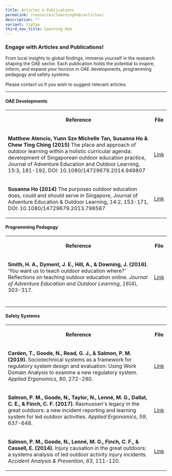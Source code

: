 ```yaml
---
title: Articles & Publications
permalink: /resources/learninghub/articles/
description: ""
variant: tiptap
third_nav_title: Learning Hub
---
```

<h3><strong>Engage with Articles and Publications!</strong></h3>
<p>From local insights to global findings, immerse yourself in the research
shaping the OAE sector. Each publication holds the potential to inspire,
inform, and expand your horizon in OAE developments, programming pedagogy
and safety systems.</p>
<p>Please contact us if you wish to suggest relevant articles.</p>
<hr>
<h4>OAE Developments</h4>
<table>
<tbody>
<tr>
<th rowspan="1" colspan="1">
<p>Reference</p>
</th>
<th rowspan="1" colspan="1">
<p>File</p>
</th>
</tr>
<tr>
<td rowspan="1" colspan="1">
<p><strong>Matthew Atencio, Yuen Sze Michelle Tan, Susanna Ho &amp; Chew Ting Ching (2015)</strong> The
place and approach of outdoor learning within a holistic curricular agenda:
development of Singaporean outdoor education practice, Journal of Adventure
Education and Outdoor Learning, 15:3, 181-192, DOI: 10.1080/14729679.2014.949807</p>
</td>
<td rowspan="1" colspan="1">
<p><a href="https://doi.org/10.1080/14729679.2014.949807" rel="noopener noreferrer nofollow" target="_blank">Link</a>
</p>
</td>
</tr>
<tr>
<td rowspan="1" colspan="1">
<p><strong>Susanna Ho (2014)</strong> The purposes outdoor education does,
could and should serve in Singapore, Journal of Adventure Education &amp;
Outdoor Learning, 14:2, 153-171, DOI: 10.1080/14729679.2013.798587</p>
</td>
<td rowspan="1" colspan="1">
<p><a href="https://doi.org/10.1080/14729679.2013.798587" rel="noopener noreferrer nofollow" target="_blank">Link</a>
</p>
</td>
</tr>
</tbody>
</table>
<h4>Programming Pedagogy</h4>
<table>
<tbody>
<tr>
<th rowspan="1" colspan="1">
<p>Reference</p>
</th>
<th rowspan="1" colspan="1">
<p>File</p>
</th>
</tr>
<tr>
<td rowspan="1" colspan="1">
<p><strong>Smith, H. A., Dyment, J. E., Hill, A., &amp; Downing, J. (2016). </strong>‘You
want us to teach outdoor education where?’ Reflections on teaching outdoor
education online. <em>Journal of Adventure Education and Outdoor Learning</em>, <em>16</em>(4),
303-317.</p>
</td>
<td rowspan="1" colspan="1">
<p><a href="https://doi.org/10.1080/14729679.2016.1147966" rel="noopener noreferrer nofollow" target="_blank">Link</a>
</p>
</td>
</tr>
<tr>
<td rowspan="1" colspan="1">
<p></p>
</td>
<td rowspan="1" colspan="1">
<p></p>
</td>
</tr>
</tbody>
</table>
<h4>Safety Systems</h4>
<table>
<tbody>
<tr>
<th rowspan="1" colspan="1">
<p>Reference</p>
</th>
<th rowspan="1" colspan="1">
<p>File</p>
</th>
</tr>
<tr>
<td rowspan="1" colspan="1">
<p><strong>Carden, T., Goode, N., Read, G. J., &amp; Salmon, P. M. (2019).</strong> Sociotechnical
systems as a framework for regulatory system design and evaluation: Using
Work Domain Analysis to examine a new regulatory system. <em>Applied Ergonomics</em>, <em>80</em>,
272-280.</p>
</td>
<td rowspan="1" colspan="1">
<p><a href="https://doi.org/10.1016/j.apergo.2017.02.019" rel="noopener noreferrer nofollow" target="_blank">Link</a>
</p>
</td>
</tr>
<tr>
<td rowspan="1" colspan="1">
<p><strong>Salmon, P. M., Goode, N., Taylor, N., Lenné, M. G., Dallat, C. E., &amp; Finch, C. F. (2017).</strong> Rasmussen's
legacy in the great outdoors: a new incident reporting and learning system
for led outdoor activities. <em>Applied Ergonomics</em>, <em>59</em>, 637-648.</p>
</td>
<td rowspan="1" colspan="1">
<p><a href="https://doi.org/10.1016/j.apergo.2015.07.017" rel="noopener noreferrer nofollow" target="_blank">Link</a>
</p>
</td>
</tr>
<tr>
<td rowspan="1" colspan="1">
<p><strong>Salmon, P. M., Goode, N., Lenné, M. G., Finch, C. F., &amp; Cassell, E. (2014).</strong> Injury
causation in the great outdoors: a systems analysis of led outdoor activity
injury incidents. <em>Accident Analysis &amp; Prevention</em>, <em>63</em>,
111-120.</p>
</td>
<td rowspan="1" colspan="1">
<p><a href="https://doi.org/10.1016/j.aap.2013.10.019" rel="noopener noreferrer nofollow" target="_blank">Link</a>
</p>
</td>
</tr>
</tbody>
</table>
<p></p>